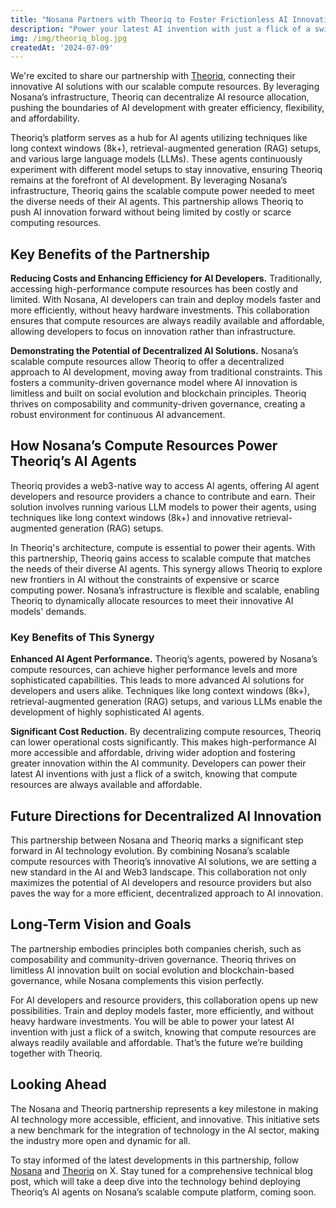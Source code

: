 ```yaml
---
title: "Nosana Partners with Theoriq to Foster Frictionless AI Innovation"
description: "Power your latest AI invention with just a flick of a switch."
img: /img/theoriq_blog.jpg
createdAt: '2024-07-09'
---
```

We're excited to share our partnership with [Theoriq](https://www.theoriq.ai/), connecting their innovative AI solutions with our scalable compute resources. By leveraging Nosana’s infrastructure, Theoriq can decentralize AI resource allocation, pushing the boundaries of AI development with greater efficiency, flexibility, and affordability. 

Theoriq’s platform serves as a hub for AI agents utilizing techniques like long context windows (8k+), retrieval-augmented generation (RAG) setups, and various large language models (LLMs). These agents continuously experiment with different model setups to stay innovative, ensuring Theoriq remains at the forefront of AI development.
By leveraging Nosana’s infrastructure, Theoriq gains the scalable compute power needed to meet the diverse needs of their AI agents. This partnership allows Theoriq to push AI innovation forward without being limited by costly or scarce computing resources.

## Key Benefits of the Partnership

**Reducing Costs and Enhancing Efficiency for AI Developers.** Traditionally, accessing high-performance compute resources has been costly and limited. With Nosana, AI developers can train and deploy models faster and more efficiently, without heavy hardware investments. This collaboration ensures that compute resources are always readily available and affordable, allowing developers to focus on innovation rather than infrastructure.

**Demonstrating the Potential of Decentralized AI Solutions.** Nosana’s scalable compute resources allow Theoriq to offer a decentralized approach to AI development, moving away from traditional constraints. This fosters a community-driven governance model where AI innovation is limitless and built on social evolution and blockchain principles. Theoriq thrives on composability and community-driven governance, creating a robust environment for continuous AI advancement.

## How Nosana’s Compute Resources Power Theoriq’s AI Agents

Theoriq provides a web3-native way to access AI agents, offering AI agent developers and resource providers a chance to contribute and earn. Their solution involves running various LLM models to power their agents, using techniques like long context windows (8k+) and innovative retrieval-augmented generation (RAG) setups.

In Theoriq's architecture, compute is essential to power their agents. With this partnership, Theoriq gains access to scalable compute that matches the needs of their diverse AI agents. This synergy allows Theoriq to explore new frontiers in AI without the constraints of expensive or scarce computing power. Nosana’s infrastructure is flexible and scalable, enabling Theoriq to dynamically allocate resources to meet their innovative AI models' demands.

### Key Benefits of This Synergy

**Enhanced AI Agent Performance.** Theoriq’s agents, powered by Nosana’s compute resources, can achieve higher performance levels and more sophisticated capabilities. This leads to more advanced AI solutions for developers and users alike. Techniques like long context windows (8k+), retrieval-augmented generation (RAG) setups, and various LLMs enable the development of highly sophisticated AI agents.

**Significant Cost Reduction.** By decentralizing compute resources, Theoriq can lower operational costs significantly. This makes high-performance AI more accessible and affordable, driving wider adoption and fostering greater innovation within the AI community. Developers can power their latest AI inventions with just a flick of a switch, knowing that compute resources are always available and affordable.

## Future Directions for Decentralized AI Innovation
This partnership between Nosana and Theoriq marks a significant step forward in AI technology evolution. By combining Nosana’s scalable compute resources with Theoriq’s innovative AI solutions, we are setting a new standard in the AI and Web3 landscape. This collaboration not only maximizes the potential of AI developers and resource providers but also paves the way for a more efficient, decentralized approach to AI innovation.

## Long-Term Vision and Goals
The partnership embodies principles both companies cherish, such as composability and community-driven governance. Theoriq thrives on limitless AI innovation built on social evolution and blockchain-based governance, while Nosana complements this vision perfectly.

For AI developers and resource providers, this collaboration opens up new possibilities. Train and deploy models faster, more efficiently, and without heavy hardware investments. You will be able to power your latest AI invention with just a flick of a switch, knowing that compute resources are always readily available and affordable. That’s the future we’re building together with Theoriq.

## Looking Ahead

The Nosana and Theoriq partnership represents a key milestone in making AI technology more accessible, efficient, and innovative. This initiative sets a new benchmark for the integration of technology in the AI sector, making the industry more open and dynamic for all.

To stay informed of the latest developments in this partnership, follow [Nosana](https://x.com/nosana_ai) and [Theoriq](https://x.com/TheoriqAI) on X. Stay tuned for a comprehensive technical blog post, which will take a deep dive into the technology behind deploying Theoriq’s AI agents on Nosana’s scalable compute platform, coming soon.